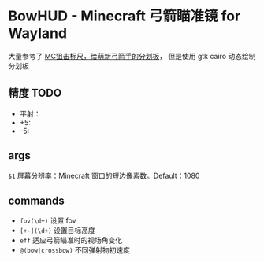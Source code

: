 # BowHUD - Minecraft 弓箭瞄准镜 for Wayland
大量参考了 [MC狙击标尺，给萌新弓箭手的分划板](https://www.bilibili.com/video/BV1vV4y1Z7jh)，
但是使用 gtk cairo 动态绘制分划板

## 精度 TODO
- 平射：
- +5:
- -5:

## args
`$1` 屏幕分辨率：Minecraft 窗口的短边像素数。Default：1080

## commands
- `fov(\d+)` 设置 fov
- `[+-](\d+)` 设置目标高度
- `eff` 适应弓箭瞄准时的视场角变化
- `@(bow|crossbow)` 不同弹射物初速度
